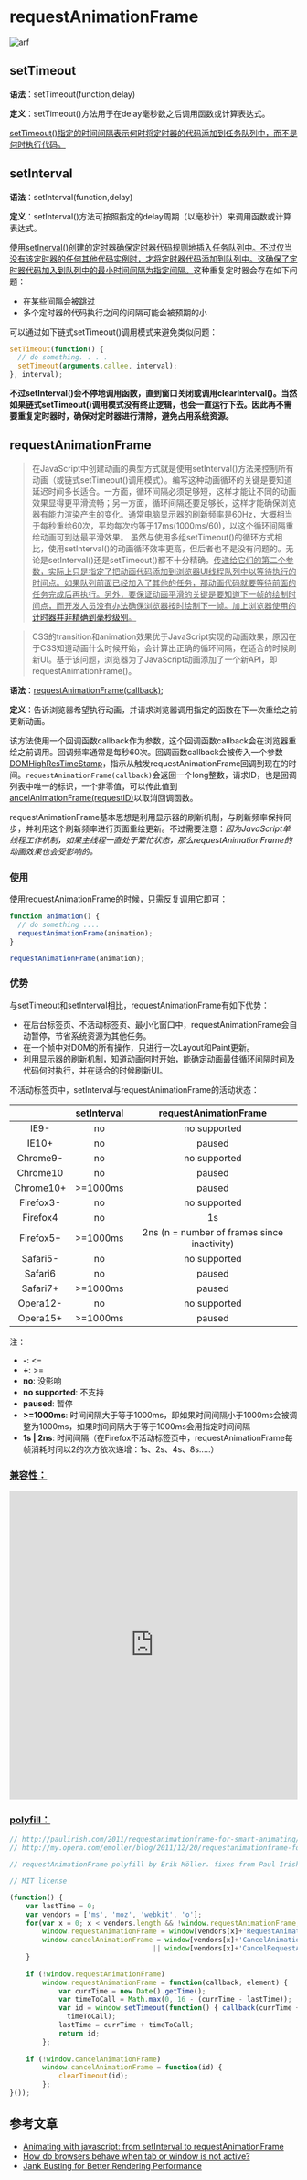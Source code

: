 # requestAnimationFrame


![arf](./images/arf.png)

## setTimeout

**语法**：setTimeout(function,delay)

**定义**：setTimeout()方法用于在delay毫秒数之后调用函数或计算表达式。

<u>setTimeout()指定的时间间隔表示何时将定时器的代码添加到任务队列中，而不是何时执行代码。</u>


## setInterval

**语法**：setInterval(function,delay)

**定义**：setInterval()方法可按照指定的delay周期（以毫秒计）来调用函数或计算表达式。　

<u>使用setInerval()创建的定时器确保定时器代码规则地插入任务队列中。不过仅当没有该定时器的任何其他代码实例时，才将定时器代码添加到队列中。这确保了定时器代码加入到队列中的最小时间间隔为指定间隔。</u>这种重复定时器会存在如下问题：

- 在某些间隔会被跳过
- 多个定时器的代码执行之间的间隔可能会被预期的小

可以通过如下链式setTimeout()调用模式来避免类似问题：

```js
setTimeout(function() {
  // do something. . . .
  setTimeout(arguments.callee, interval);
}, interval);
```

**不过setInterval()会不停地调用函数，直到窗口关闭或调用clearInterval()。当然如果链式setTimeout()调用模式没有终止逻辑，也会一直运行下去。因此再不需要重复定时器时，确保对定时器进行清除，避免占用系统资源。**

## requestAnimationFrame

>在JavaScript中创建动画的典型方式就是使用setInterval()方法来控制所有动画（或链式setTimeout()调用模式）。编写这种动画循环的关键是要知道延迟时间多长适合。一方面，循环间隔必须足够短，这样才能让不同的动画效果显得更平滑流畅；另一方面，循环间隔还要足够长，这样才能确保浏览器有能力渲染产生的变化。通常电脑显示器的刷新频率是60Hz，大概相当于每秒重绘60次，平均每次约等于17ms(1000ms/60)，以这个循环间隔重绘动画可到达最平滑效果。
虽然与使用多组setTimeout()的循环方式相比，使用setInterval()的动画循环效率更高，但后者也不是没有问题的。无论是setInterval()还是setTimeout()都不十分精确。<u>传递给它们的第二个参数，实际上只是指定了把动画代码添加到浏览器UI线程队列中以等待执行的时间点。如果队列前面已经加入了其他的任务，那动画代码就要等待前面的任务完成后再执行。另外，要保证动画平滑的关键是要知道下一帧的绘制时间点，而开发人员没有办法确保浏览器按时绘制下一帧。加上浏览器使用的[计时器并非精确到毫秒级别](http://www.ituring.com.cn/article/1828)。</u>

>CSS的transition和animation效果优于JavaScript实现的动画效果，原因在于CSS知道动画什么时候开始，会计算出正确的循环间隔，在适合的时候刷新UI。基于该问题，浏览器为了JavaScript动画添加了一个新API，即requestAnimationFrame()。



**语法**：[requestAnimationFrame(callback)](https://developer.mozilla.org/zh-CN/docs/Web/API/Window/requestAnimationFrame);

**定义**：告诉浏览器希望执行动画，并请求浏览器调用指定的函数在下一次重绘之前更新动画。

该方法使用一个回调函数callback作为参数，这个回调函数callback会在浏览器重绘之前调用。回调频率通常是每秒60次。回调函数callback会被传入一个参数[DOMHighResTimeStamp](https://developer.mozilla.org/zh-CN/docs/Web/API/DOMHighResTimeStamp)，指示从触发requestAnimationFrame回调到现在的时间。`requestAnimationFrame(callback)`会返回一个long整数，请求ID，也是回调列表中唯一的标识，一个非零值，可以传此值到 [ancelAnimationFrame(requestID)](https://developer.mozilla.org/zh-CN/docs/Web/API/Window/cancelAnimationFrame)以取消回调函数。

requestAnimationFrame基本思想是利用显示器的刷新机制，与刷新频率保持同步，并利用这个刷新频率进行页面重绘更新。不过需要注意：_因为JavaScript单线程工作机制，如果主线程一直处于繁忙状态，那么requestAnimationFrame的动画效果也会受影响的。_

### 使用
使用requestAnimationFrame的时候，只需反复调用它即可：

```js
function animation() {
  // do something ....
  requestAnimationFrame(animation);
}

requestAnimationFrame(animation);
```

### 优势
与setTimeout和setInterval相比，requestAnimationFrame有如下优势：

- 在后台标签页、不活动标签页、最小化窗口中，requestAnimationFrame会自动暂停，节省系统资源为其他任务。
- 在一个帧中对DOM的所有操作，只进行一次Layout和Paint更新。
- 利用显示器的刷新机制，知道动画何时开始，能确定动画最佳循环间隔时间及代码何时执行，并在适合的时候刷新UI。


不活动标签页中，setInterval与requestAnimationFrame的活动状态：

|           | setInterval |            requestAnimationFrame            |
|:---------:|:-----------:|:-------------------------------------------:|
|    IE9-   |      no     |                 no supported                |
|   IE10+   |      no     |                    paused                   |
|  Chrome9- |      no     |                 no supported                |
|  Chrome10 |      no     |                    paused                   |
| Chrome10+ |   >=1000ms  |                    paused                   |
| Firefox3- |      no     |                 no supported                |
|  Firefox4 |      no     |                      1s                     |
| Firefox5+ |   >=1000ms  | 2ns (n = number of frames since inactivity) |
|  Safari5- |      no     |                 no supported                |
|  Safari6  |      no     |                    paused                   |
|  Safari7+ |   >=1000ms  |                    paused                   |
|  Opera12- |      no     |                 no supported                |
|  Opera15+ |   >=1000ms  |                    paused                   |

注：
- **-**: <= 
- **+**: >=
- **no**: 没影响
- **no supported**: 不支持
- **paused**: 暂停
- **>=1000ms**: 时间间隔大于等于1000ms，即如果时间间隔小于1000ms会被调整为1000ms，如果时间间隔大于等于1000ms会用指定时间间隔
- **1s | 2ns**: 时间间隔（在Firefox不活动标签页中，requestAnimationFrame每帧消耗时间以2的次方依次递增：1s、2s、4s、8s.....）

 

### [兼容性：](https://caniuse.com/#feat=requestanimationframe)

<iframe height='540' title='caniuse-requestAnimationFrame' src='https://caniuse.com/#feat=requestanimationframe' frameborder='no' allowtransparency='true' allowfullscreen='true' style='width: 100%;'></iframe>

### [polyfill：](https://gist.github.com/paulirish/1579671)

```js
// http://paulirish.com/2011/requestanimationframe-for-smart-animating/
// http://my.opera.com/emoller/blog/2011/12/20/requestanimationframe-for-smart-er-animating

// requestAnimationFrame polyfill by Erik Möller. fixes from Paul Irish and Tino Zijdel

// MIT license

(function() {
    var lastTime = 0;
    var vendors = ['ms', 'moz', 'webkit', 'o'];
    for(var x = 0; x < vendors.length && !window.requestAnimationFrame; ++x) {
        window.requestAnimationFrame = window[vendors[x]+'RequestAnimationFrame'];
        window.cancelAnimationFrame = window[vendors[x]+'CancelAnimationFrame'] 
                                   || window[vendors[x]+'CancelRequestAnimationFrame'];
    }
 
    if (!window.requestAnimationFrame)
        window.requestAnimationFrame = function(callback, element) {
            var currTime = new Date().getTime();
            var timeToCall = Math.max(0, 16 - (currTime - lastTime));
            var id = window.setTimeout(function() { callback(currTime + timeToCall); }, 
              timeToCall);
            lastTime = currTime + timeToCall;
            return id;
        };
 
    if (!window.cancelAnimationFrame)
        window.cancelAnimationFrame = function(id) {
            clearTimeout(id);
        };
}());
```

## 参考文章

- [Animating with javascript: from setInterval to requestAnimationFrame](https://hacks.mozilla.org/2011/08/animating-with-javascript-from-setinterval-to-requestanimationframe/)
- [How do browsers behave when tab or window is not active?](http://satheeq.blogspot.com/2015/12/how-do-browsers-pausechange-javascript.html)
- [Jank Busting for Better Rendering Performance](https://www.html5rocks.com/en/tutorials/speed/rendering/)